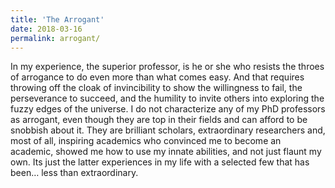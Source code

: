 ```yaml
---
title: 'The Arrogant'
date: 2018-03-16
permalink: arrogant/
---
```


In my experience, the superior professor, is he or she who resists the throes of arrogance to do even more than what comes easy. And that requires throwing off the cloak of invincibility to show the willingness to fail, the perseverance to succeed, and the humility to invite others into exploring the fuzzy edges of the universe. I do not characterize any of my PhD professors as arrogant, even though they are top in their fields and can afford to be snobbish about it. They are brilliant scholars, extraordinary researchers and, most of all, inspiring academics who convinced me to become an academic, showed me how to use my innate abilities, and not just flaunt my own. Its just the latter experiences in my life with a selected few that has been… less than extraordinary.
